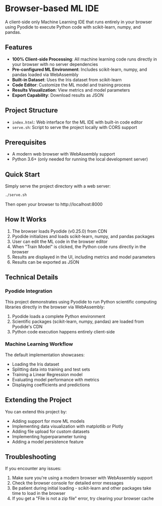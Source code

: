 # Browser-based ML IDE

A client-side only Machine Learning IDE that runs entirely in your browser using Pyodide to execute Python code with scikit-learn, numpy, and pandas.

## Features

- **100% Client-side Processing**: All machine learning code runs directly in your browser with no server dependencies
- **Pre-configured ML Environment**: Includes scikit-learn, numpy, and pandas loaded via WebAssembly
- **Built-in Dataset**: Uses the Iris dataset from scikit-learn
- **Code Editor**: Customize the ML model and training process
- **Results Visualization**: View metrics and model parameters
- **Export Capability**: Download results as JSON

## Project Structure

- `index.html`: Web interface for the ML IDE with built-in code editor
- `serve.sh`: Script to serve the project locally with CORS support

## Prerequisites

- A modern web browser with WebAssembly support
- Python 3.6+ (only needed for running the local development server)

## Quick Start

Simply serve the project directory with a web server:

```bash
./serve.sh
```

Then open your browser to http://localhost:8000

## How It Works

1. The browser loads Pyodide (v0.25.0) from CDN
2. Pyodide initializes and loads scikit-learn, numpy, and pandas packages
3. User can edit the ML code in the browser editor
4. When "Train Model" is clicked, the Python code runs directly in the browser
5. Results are displayed in the UI, including metrics and model parameters
6. Results can be exported as JSON

## Technical Details

### Pyodide Integration

This project demonstrates using Pyodide to run Python scientific computing libraries directly in the browser via WebAssembly:

1. Pyodide loads a complete Python environment
2. Scientific packages (scikit-learn, numpy, pandas) are loaded from Pyodide's CDN
3. Python code execution happens entirely client-side

### Machine Learning Workflow

The default implementation showcases:
- Loading the Iris dataset
- Splitting data into training and test sets
- Training a Linear Regression model
- Evaluating model performance with metrics
- Displaying coefficients and predictions

## Extending the Project

You can extend this project by:
- Adding support for more ML models
- Implementing data visualization with matplotlib or Plotly
- Adding file upload for custom datasets
- Implementing hyperparameter tuning
- Adding a model persistence feature

## Troubleshooting

If you encounter any issues:

1. Make sure you're using a modern browser with WebAssembly support
2. Check the browser console for detailed error messages
3. Be patient during initial loading - scikit-learn and other packages take time to load in the browser
4. If you get a "File is not a zip file" error, try clearing your browser cache
